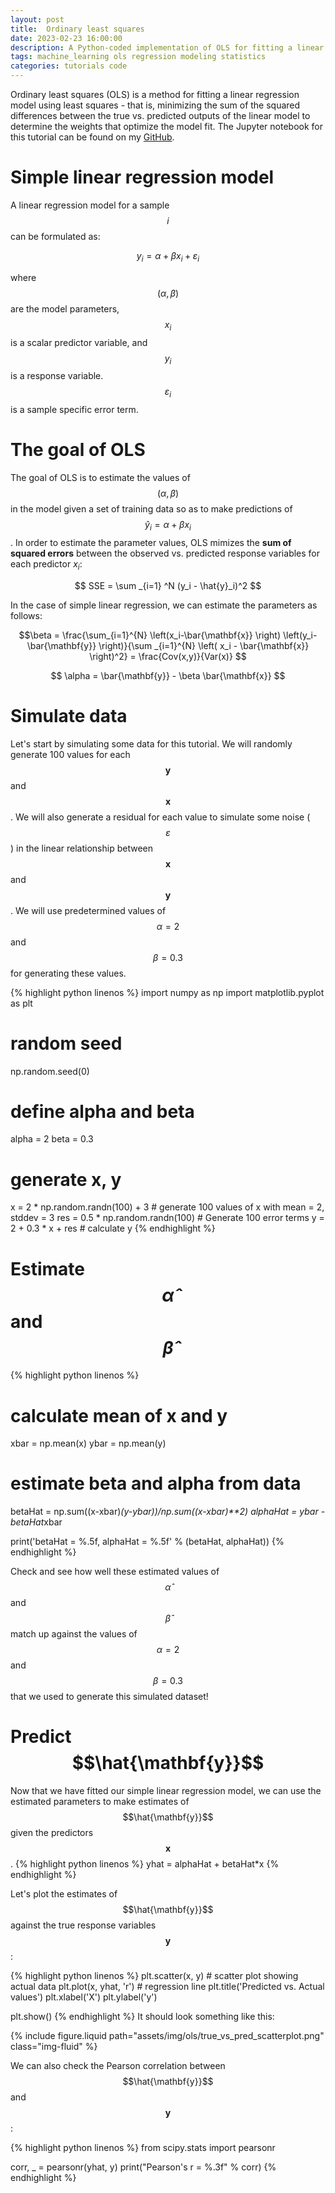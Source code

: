 ```yaml
---
layout: post
title:  Ordinary least squares
date: 2023-02-23 16:00:00
description: A Python-coded implementation of OLS for fitting a linear regression model to simulated data
tags: machine_learning ols regression modeling statistics
categories: tutorials code
---
```


Ordinary least squares (OLS) is a method for fitting a linear regression model using least squares - that is, minimizing the sum of the squared differences between the true vs. predicted outputs of the linear model to determine the weights that optimize the model fit. The Jupyter notebook for this tutorial can be found on my [GitHub](https://github.com/zrcjessica/ml_concepts/blob/main/OLS_tutorial.ipynb).

# Simple linear regression model
A linear regression model for a sample $$i$$ can be formulated as:

$$
y_i = \alpha + \beta x_i + \varepsilon _i
$$ 

where $$(\alpha,\beta)$$ are the model parameters, $$x_i$$ is a scalar predictor variable, and $$y_i$$ is a response variable. $$\varepsilon_i$$ is a sample specific error term. 

# The goal of OLS
The goal of OLS is to estimate the values of $$(\alpha, \beta)$$ in the model given a set of training data so as to make predictions of $$\hat{y}_i=\alpha + \beta x_i$$. In order to estimate the parameter values, OLS mimizes the **sum of squared errors** between the observed vs. predicted response variables for each predictor $x_i$: 

$$
SSE = \sum _{i=1} ^N (y_i - \hat{y}_i)^2
$$ 

In the case of simple linear regression, we can estimate the parameters as follows:


$$\beta = \frac{\sum_{i=1}^{N} \left(x_i-\bar{\mathbf{x}} \right) \left(y_i-\bar{\mathbf{y}} \right)}{\sum _{i=1}^{N} \left( x_i - \bar{\mathbf{x}} \right)^2} = \frac{Cov(x,y)}{Var(x)}
$$

$$ 
\alpha = \bar{\mathbf{y}} - \beta \bar{\mathbf{x}} 
$$

# Simulate data
Let's start by simulating some data for this tutorial. We will randomly generate 100 values for each $$\mathbf{y}$$ and $$\mathbf{x}$$. We will also generate a residual for each value to simulate some noise ($$\varepsilon$$) in the linear relationship between $$\mathbf{x}$$ and $$\mathbf{y}$$. We will use predetermined values of $$\alpha = 2$$ and $$\beta = 0.3$$ for generating these values.

{% highlight python linenos %}
 import numpy as np
 import matplotlib.pyplot as plt
 
 # random seed
 np.random.seed(0)
 
 # define alpha and beta
 alpha = 2
 beta = 0.3
 
 # generate x, y
 x = 2 * np.random.randn(100) + 3   # generate 100 values of x with mean = 2, stddev = 3
 res = 0.5 * np.random.randn(100)   # Generate 100 error terms
 y = 2 + 0.3 * x + res   # calculate y
{% endhighlight %}

# Estimate $$\hat{\alpha}$$ and $$\hat{\beta}$$
{% highlight python linenos %}
 # calculate mean of x and y
 xbar = np.mean(x)
 ybar = np.mean(y)

 # estimate beta and alpha from data 
 betaHat = np.sum((x-xbar)*(y-ybar))/np.sum((x-xbar)**2)
 alphaHat = ybar - betaHat*xbar
 
 print('betaHat = %.5f, alphaHat = %.5f' % (betaHat, alphaHat))
{% endhighlight %}

Check and see how well these estimated values of $$\hat{\alpha}$$ and $$\hat{\beta}$$ match up against the values of $$\alpha=2$$ and $$\beta=0.3$$ that we used to generate this simulated dataset! 

# Predict $$\hat{\mathbf{y}}$$ 
Now that we have fitted our simple linear regression model, we can use the estimated parameters to make estimates of $$\hat{\mathbf{y}}$$ given the predictors $$\mathbf{x}$$.
{% highlight python linenos %}
 yhat = alphaHat + betaHat*x
{% endhighlight %}

Let's plot the estimates of $$\hat{\mathbf{y}}$$ against the true response variables $$\mathbf{y}$$:

{% highlight python linenos %}
 plt.scatter(x, y)   # scatter plot showing actual data
 plt.plot(x, yhat, 'r')     # regression line
 plt.title('Predicted vs. Actual values')
 plt.xlabel('X')
 plt.ylabel('y')

 plt.show()
{% endhighlight %}
It should look something like this:

<div class="row mt-3">
    <div class="col-sm mt-3 mt-md-0">
        {% include figure.liquid path="assets/img/ols/true_vs_pred_scatterplot.png" class="img-fluid" %}
    </div>
</div>

We can also check the Pearson correlation between $$\hat{\mathbf{y}}$$ and $$\mathbf{y}$$:

{% highlight python linenos %}
 from scipy.stats import pearsonr

 corr, _ = pearsonr(yhat, y)
 print("Pearson's r = %.3f" % corr)
{% endhighlight %}
